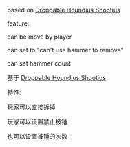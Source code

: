 based on [Droppable Houndius Shootius](https://steamcommunity.com/sharedfiles/filedetails/?id=2134460617)

feature:

can be move by player

can set to "can't use hammer to remove"

can set hammer count

基于 [Droppable Houndius Shootius](https://steamcommunity.com/sharedfiles/filedetails/?id=2134460617)

特性:

玩家可以直接拆掉

玩家可以设置禁止被锤

也可以设置被锤的次数
